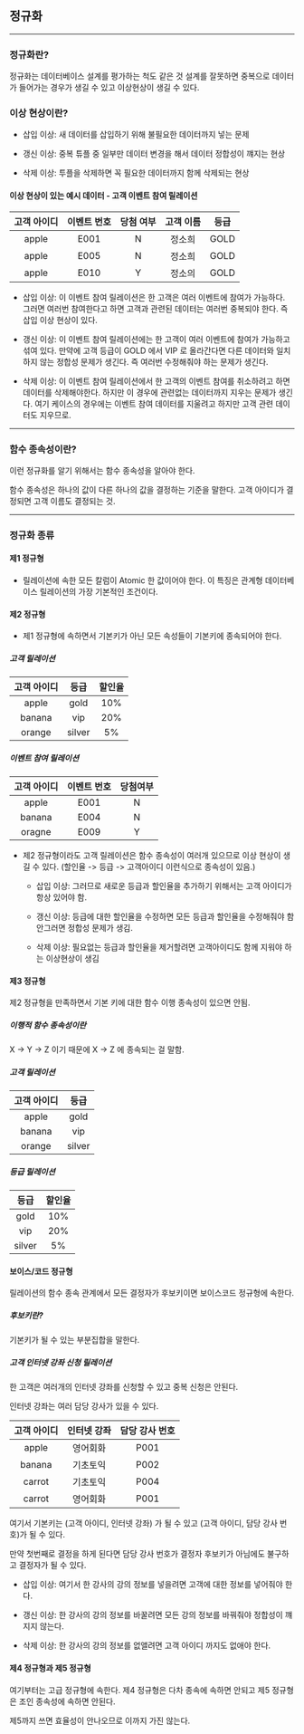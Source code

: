 ## 정규화 

***

### 정규화란?

정규화는 데이터베이스 설계를 평가하는 척도 같은 것 설계를 잘못하면 중복으로 데이터가 들어가는 경우가 생길 수 있고 이상현상이 생길 수 있다.

### 이상 현상이란?

- 삽입 이상: 새 데이터를 삽입하기 위해 불필요한 데이터까지 넣는 문제

- 갱신 이상: 중복 튜플 중 일부만 데이터 변경을 해서 데이터 정합성이 꺠지는 현상 

- 삭제 이상: 투플을 삭제하면 꼭 필요한 데이터까지 함께 삭제되는 현상


#### 이상 현상이 있는 예시 데이터 - 고객 이벤트 참여 릴레이션  

| 고객 아이디 | 이벤트 번호 | 당첨 여부 | 고객 이름 | 등급 |
| :---------: | :---------: | :-------: | :-------: | :--: |
|    apple    |    E001     |     N     |  정소희   | GOLD |
|    apple    |    E005     |     N     |  정소희   | GOLD |
|    apple    |    E010     |     Y     |  정소의   | GOLD |

- 삽입 이상: 이 이벤트 참여 릴레이션은 한 고객은 여러 이벤트에 참여가 가능하다. 그러면 여러번 참여한다고 하면 고객과 관련된 데이터는 여러번 중복되야 한다. 즉 삽입 이상 현상이 있다. 

- 갱신 이상: 이 이벤트 참여 릴레이션에는 한 고객이 여러 이벤트에 참여가 가능하고 섞여 있다. 만약에 고객 등급이 GOLD 에서 VIP 로 올라간다면 다른 데이터와 일치하지 않는 정합성 문제가 생긴다. 즉 여러번 수정해줘야 하는 문제가 생긴다. 

- 삭제 이상: 이 이벤트 참여 릴레이션에서 한 고객의 이벤트 참여를 취소하려고 하면 데이터를 삭제해야한다. 하지만 이 경우에 관련없는 데이터까지 지우는 문제가 생긴다. 여기 케이스의 경우에는 이벤트 참여 데이터를 지울려고 하지만 고객 관련 데이터도 지우므로. 

***
    
### 함수 종속성이란? 

이런 정규화를 알기 위해서는 함수 종속성을 알아야 한다. 

함수 종속성은 하나의 값이 다른 하나의 값을 결정하는 기준을 말한다. 고객 아이디가 결정되면 고객 이름도 결정되는 것.

***
 
### 정규화 종류

#### 제1 정규형

- 릴레이션에 속한 모든 칼럼이 Atomic 한 값이어야 한다. 이 특징은 관계형 데이터베이스 릴레이션의 가장 기본적인 조건이다. 
  
#### 제2 정규형

- 제1 정규형에 속하면서 기본키가 아닌 모든 속성들이 기본키에 종속되어야 한다. 
  
##### 고객 릴레이션

| 고객 아이디 |  등급  | 할인율 |
| :---------: | :----: | :----: |
|    apple    |  gold  |  10%   |
|   banana    |  vip   |  20%   |
|   orange    | silver |   5%   |


##### 이벤트 참여 릴레이션 

| 고객 아이디 | 이벤트 번호 | 당첨여부 |
| :---------: | :---------: | :------: |
|    apple    |    E001     |    N     |
|   banana    |    E004     |    N     |
|   oragne    |    E009     |    Y     |

- 제2 정규형이라도 고객 릴레이션은 함수 종속성이 여러개 있으므로 이상 현상이 생길 수 있다. (할인율 -> 등급 -> 고객아이디 이런식으로 종속성이 있음.)

  - 삽입 이상: 그러므로 새로운 등급과 할인율을 추가하기 위해서는 고객 아이디가 항상 있어야 함.
  
  - 갱신 이상: 등급에 대한 할인율을 수정하면 모든 등급과 할인율을 수정해줘야 함 안그러면 정합성 문제가 생김.
  
  - 삭제 이상: 필요없는 등급과 할인율을 제거할려면 고객아이디도 함께 지워야 하는 이상현상이 생김
  

#### 제3 정규형

제2 정규형을 만족하면서 기본 키에 대한 함수 이행 종속성이 있으면 안됨.

##### 이행적 함수 종속성이란 

X -> Y -> Z 이기 때문에 X -> Z 에 종속되는 걸 말함. 

##### 고객 릴레이션 
| 고객 아이디 |  등급  |
| :---------: | :----: |
|    apple    |  gold  |
|   banana    |  vip   |
|   orange    | silver |


##### 등급 릴레이션 

| 등급 |  할인율  |
| :---------: | :----: |
|    gold    |  10%  |
|   vip    |  20%   |
|   silver    | 5% | 


#### 보이스/코드 정규형

릴레이션의 함수 종속 관계에서 모든 결정자가 후보키이면 보이스코드 정규형에 속한다.
 
##### 후보키란?

기본키가 될 수 있는 부분집합을 말한다. 

##### 고객 인터넷 강좌 신청 릴레이션 

한 고객은 여러개의 인터넷 강좌를 신청할 수 있고 중복 신청은 안된다. 

인터넷 강좌는 여러 담당 강사가 있을 수 있다. 

| 고객 아이디 | 인터넷 강좌 | 담당 강사 번호 |
| :---------: | :---------: | :------------: |
|    apple    |  영어회화   |      P001      |
|   banana    |  기초토익   |      P002      |
|   carrot    |  기초토익   |      P004      |
|   carrot    |  영어회화   |      P001      |



여기서 기본키는 (고객 아이디, 인터넷 강좌) 가 될 수 있고 (고객 아이디, 담당 강사 번호)가 될 수 있다. 

만약 첫번째로 결정을 하게 된다면 담당 강사 번호가 결정자 후보키가 아님에도 불구하고 결정자가 될 수 있다. 

- 삽입 이상: 여기서 한 강사의 강의 정보를 넣을려면 고객에 대한 정보를 넣어줘야 한다. 

- 갱신 이상: 한 강사의 강의 정보를 바꿀려면 모든 강의 정보를 바꿔줘야 정합성이 꺠지지 않는다.

- 삭제 이상: 한 강사의 강의 정보를 없앨려면 고객 아이디 까지도 없애야 한다. 
  
#### 제4 정규형과 제5 정규형 

여기부터는 고급 정규형에 속한다. 제4 정규형은 다차 종속에 속하면 안되고 제5 정규형은 조인 종속성에 속하면 안된다. 

제5까지 쓰면 효율성이 안나오므로 이까지 가진 않는다. 





  